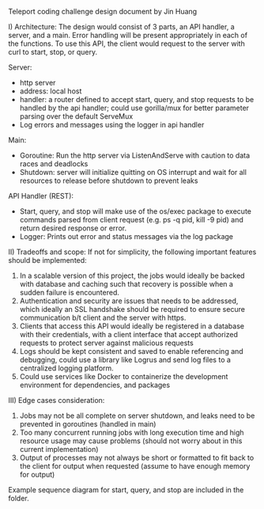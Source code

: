 Teleport coding challenge design document by Jin Huang

I) Architecture:
The design would consist of 3 parts, an API handler, a server, and a main. Error handling will be present
appropriately in each of the functions. To use this API, the client would request to the server with curl
to start, stop, or query.

Server:
- http server
- address: local host
- handler: a router defined to accept start, query, and stop requests to be handled by the api
handler; could use gorilla/mux for better parameter parsing over the default ServeMux
- Log errors and messages using the logger in api handler

Main:
- Goroutine: Run the http server via ListenAndServe with caution to data races and deadlocks
- Shutdown: server will initialize quitting on OS interrupt and wait for all resources to release before
shutdown to prevent leaks

API Handler (REST):
- Start, query, and stop will make use of the os/exec package to execute commands parsed from
client request (e.g. ps -q pid, kill -9 pid) and return desired response or error.
- Logger: Prints out error and status messages via the log package

II) Tradeoffs and scope:
If not for simplicity, the following important features should be implemented:

1. In a scalable version of this project, the jobs would ideally be backed with database and caching
    such that recovery is possible when a sudden failure is encountered.
2. Authentication and security are issues that needs to be addressed, which ideally an SSL handshake
    should be required to ensure secure communication b/t client and the server with https.
3. Clients that access this API would ideally be registered in a database with their credentials, with a
    client interface that accept authorized requests to protect server against malicious requests
4. Logs should be kept consistent and saved to enable referencing and debugging, could use a
    library like Logrus and send log files to a centralized logging platform.
5. Could use services like Docker to containerize the development environment for dependencies,
    and packages

III) Edge cases consideration:

1. Jobs may not be all complete on server shutdown, and leaks need to be prevented in goroutines
    (handled in main)
2. Too many concurrent running jobs with long execution time and high resource usage may cause
    problems (should not worry about in this current implementation)
3. Output of processes may not always be short or formatted to fit back to the client for output
    when requested (assume to have enough memory for output)

Example sequence diagram for start, query, and stop are included in the folder.